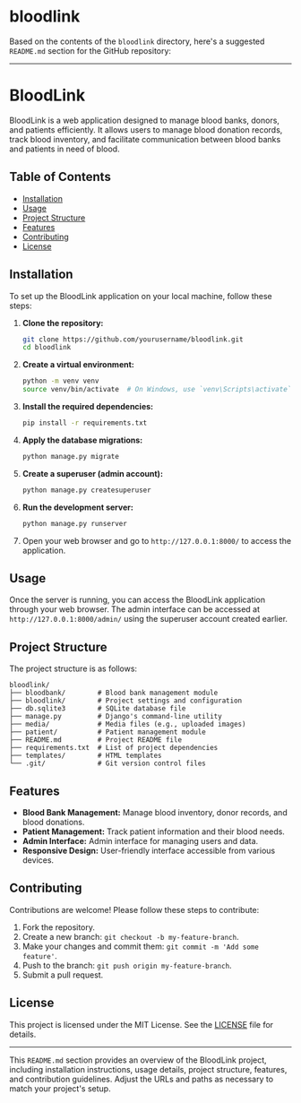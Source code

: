 # bloodlink

Based on the contents of the `bloodlink` directory, here's a suggested `README.md` section for the GitHub repository:

---

# BloodLink

BloodLink is a web application designed to manage blood banks, donors, and patients efficiently. It allows users to manage blood donation records, track blood inventory, and facilitate communication between blood banks and patients in need of blood.

## Table of Contents

- [Installation](#installation)
- [Usage](#usage)
- [Project Structure](#project-structure)
- [Features](#features)
- [Contributing](#contributing)
- [License](#license)

## Installation

To set up the BloodLink application on your local machine, follow these steps:

1. **Clone the repository:**

   ```sh
   git clone https://github.com/yourusername/bloodlink.git
   cd bloodlink
   ```

2. **Create a virtual environment:**

   ```sh
   python -m venv venv
   source venv/bin/activate  # On Windows, use `venv\Scripts\activate`
   ```

3. **Install the required dependencies:**

   ```sh
   pip install -r requirements.txt
   ```

4. **Apply the database migrations:**

   ```sh
   python manage.py migrate
   ```

5. **Create a superuser (admin account):**

   ```sh
   python manage.py createsuperuser
   ```

6. **Run the development server:**

   ```sh
   python manage.py runserver
   ```

7. Open your web browser and go to `http://127.0.0.1:8000/` to access the application.

## Usage

Once the server is running, you can access the BloodLink application through your web browser. The admin interface can be accessed at `http://127.0.0.1:8000/admin/` using the superuser account created earlier.

## Project Structure

The project structure is as follows:

```
bloodlink/
├── bloodbank/        # Blood bank management module
├── bloodlink/        # Project settings and configuration
├── db.sqlite3        # SQLite database file
├── manage.py         # Django's command-line utility
├── media/            # Media files (e.g., uploaded images)
├── patient/          # Patient management module
├── README.md         # Project README file
├── requirements.txt  # List of project dependencies
├── templates/        # HTML templates
└── .git/             # Git version control files
```

## Features

- **Blood Bank Management:** Manage blood inventory, donor records, and blood donations.
- **Patient Management:** Track patient information and their blood needs.
- **Admin Interface:** Admin interface for managing users and data.
- **Responsive Design:** User-friendly interface accessible from various devices.

## Contributing

Contributions are welcome! Please follow these steps to contribute:

1. Fork the repository.
2. Create a new branch: `git checkout -b my-feature-branch`.
3. Make your changes and commit them: `git commit -m 'Add some feature'`.
4. Push to the branch: `git push origin my-feature-branch`.
5. Submit a pull request.

## License

This project is licensed under the MIT License. See the [LICENSE](LICENSE) file for details.

---

This `README.md` section provides an overview of the BloodLink project, including installation instructions, usage details, project structure, features, and contribution guidelines. Adjust the URLs and paths as necessary to match your project's setup.

